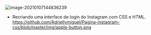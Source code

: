 ![image-20210107144836239](C:\Users\Usuario\AppData\Roaming\Typora\typora-user-images\image-20210107144836239.png)



- Recriando uma interface de login do Instagram com CSS e HTML.
https://github.com/Adriellymiguel/Pagina-instagram-css/blob/master/img/apple-button.png

